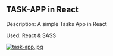 TASK-APP in React
-----------------

Description: A simple Tasks App in React

Used: React & SASS


[![task-app.jpg](https://i.postimg.cc/NMB3640H/task-app.jpg)](https://postimg.cc/bGVV81ky)
